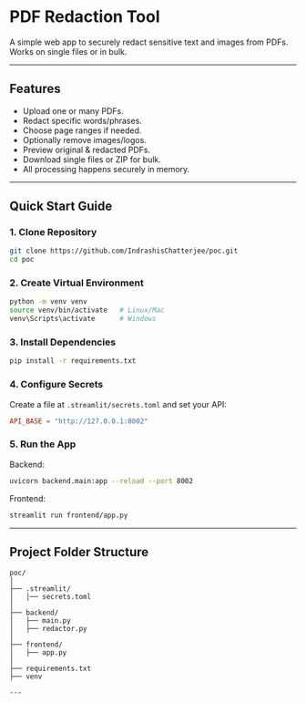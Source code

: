 
# PDF Redaction Tool  

A simple web app to securely redact sensitive text and images from PDFs. Works on single files or in bulk.  

---

##  Features  
- Upload one or many PDFs.  
- Redact specific words/phrases.  
- Choose page ranges if needed.  
- Optionally remove images/logos.  
- Preview original & redacted PDFs.  
- Download single files or ZIP for bulk.  
- All processing happens securely in memory.  

---

## Quick Start Guide

### 1. Clone Repository  
```bash
git clone https://github.com/IndrashisChatterjee/poc.git
cd poc
```

### 2. Create Virtual Environment  
```bash
python -m venv venv
source venv/bin/activate   # Linux/Mac
venv\Scripts\activate      # Windows
```

### 3. Install Dependencies  
```bash
pip install -r requirements.txt
```

### 4. Configure Secrets  
Create a file at `.streamlit/secrets.toml` and set your API:  
```toml
API_BASE = "http://127.0.0.1:8002"
```

### 5. Run the App  
Backend:  
```bash
uvicorn backend.main:app --reload --port 8002
```  
Frontend:  
```bash
streamlit run frontend/app.py
```

---

## Project Folder Structure  
```
poc/
│
├── .streamlit/              
│   │── secrets.toml        
│
├── backend/                     
│   ├── main.py             
│   ├── redactor.py         
│   
├── frontend/
│   ├── app.py
│   
├── requirements.txt
├── venv
 
---
